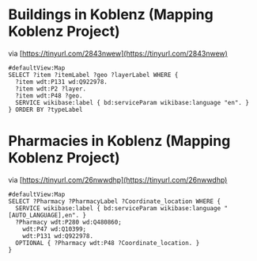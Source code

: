 # Buildings in Koblenz (Mapping Koblenz Project)

via [https://tinyurl.com/2843nwew](https://tinyurl.com/2843nwew)

```
#defaultView:Map
SELECT ?item ?itemLabel ?geo ?layerLabel WHERE {
  ?item wdt:P131 wd:Q922978.
  ?item wdt:P2 ?layer.
  ?item wdt:P48 ?geo.
  SERVICE wikibase:label { bd:serviceParam wikibase:language "en". }
} ORDER BY ?typeLabel
```

# Pharmacies in Koblenz (Mapping Koblenz Project)

via [https://tinyurl.com/26nwwdhp](https://tinyurl.com/26nwwdhp)

```
#defaultView:Map
SELECT ?Pharmacy ?PharmacyLabel ?Coordinate_location WHERE {
  SERVICE wikibase:label { bd:serviceParam wikibase:language "[AUTO_LANGUAGE],en". }
  ?Pharmacy wdt:P280 wd:Q480860;
    wdt:P47 wd:Q10399;
    wdt:P131 wd:Q922978.
  OPTIONAL { ?Pharmacy wdt:P48 ?Coordinate_location. }
}
```